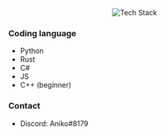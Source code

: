 <div align="center">
    <img src="https://github-readme-tech-stack.vercel.app/api/cards?title=Tech+Stack&align=center&titleAlign=center&borderRadius=6.5&fontFamily=Jetbrains+mono&fontSize=20&lineHeight=10&lineCount=3&theme=vs&gap=20&width=500&bg=%25231e1e1e&badge=%2523252526&border=%2523252526&titleColor=%252356b9f0&line1=python%2CPython%2C3776AB%3BJavascript%2CJavascript%2CF7DF1E%3BRust%2CRust%2CB7410E%3Bcpp%2CC%2B%2B%2C00599C%3B&line2=visualstudiocode%2CVsCode%2C007ACC%3Brider%2Crider%2C404040%3Bclion%2CCLion%2C404040%3B&line3=Discord%2CDiscord%2C5865F2%3Btryhackme%2Ctryhackme%2C325cae%3Bgithub%2Cgithub%2C606060%3B" alt="Tech Stack" />
  </div>
  <div style="clear:both;"></div>
</div>

<div>
  <div style="float: left; width: 60%;">
    <h3>Coding language</h3>
    <ul>
      <li>Python</li>
      <li>Rust</li>
      <li>C#</li>
      <li>JS</li>
      <li>C++ (beginner)</li>
    </ul>
    <h3>Contact</h3>
    <ul>
      <li>Discord: Aniko#8179</li>
    </ul>
  </div>
